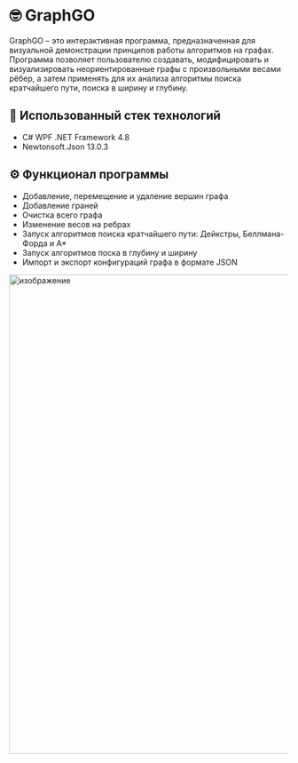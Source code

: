 
# 🤓 GraphGO
GraphGO – это интерактивная программа, предназначенная для визуальной демонстрации принципов работы алгоритмов на графах. Программа позволяет пользователю создавать, модифицировать и визуализировать неориентированные графы с произвольными весами рёбер, а затем применять для их анализа алгоритмы поиска кратчайшего пути, поиска в ширину и глубину.

## 🧰 Использованный стек технологий
- C# WPF .NET Framework 4.8 
- Newtonsoft.Json 13.0.3

## ⚙️ Функционал программы
- Добавление, перемещение и удаление вершин графа
- Добавление граней
- Очистка всего графа
- Изменение весов на ребрах
- Запуск алгоритмов поиска кратчайшего пути: Дейкстры, Беллмана-Форда и A*
- Запуск алгоритмов поска в глубину и ширину
- Импорт и экспорт конфигураций графа в формате JSON


<img width="1362" height="863" alt="изображение" src="https://github.com/user-attachments/assets/70bc0ead-f5e1-41dc-88ec-1ec9d5e743a6" />




